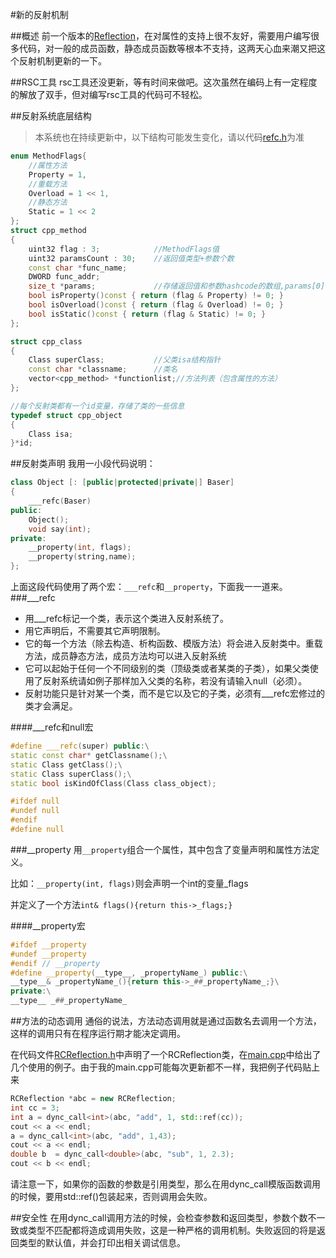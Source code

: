#新的反射机制

##概述
前一个版本的[Reflection](https://github.com/CUITCHE/reflection/tree/master/reflection)，在对属性的支持上很不友好，需要用户编写很多代码，对一般的成员函数，静态成员函数等根本不支持，这两天心血来潮又把这个反射机制更新的一下。

##RSC工具
rsc工具还没更新，等有时间来做吧。这次虽然在编码上有一定程度的解放了双手，但对编写rsc工具的代码可不轻松。

##反射系统底层结构
> 本系统也在持续更新中，以下结构可能发生变化，请以代码[refc.h](https://github.com/CUITCHE/reflection/blob/master/NewReflection/refc.h)为准

```CPP
enum MethodFlags{
	//属性方法
	Property = 1,
	//重载方法
	Overload = 1 << 1,
	//静态方法
	Static = 1 << 2
};
struct cpp_method
{
	uint32 flag : 3;			//MethodFlags值
	uint32 paramsCount : 30;	//返回值类型+参数个数
	const char *func_name;
	DWORD func_addr;
	size_t *params;				//存储返回值和参数hashcode的数组,params[0]存储返回值类型
	bool isProperty()const { return (flag & Property) != 0; }
	bool isOverload()const { return (flag & Overload) != 0; }
	bool isStatic()const { return (flag & Static) != 0; }
};

struct cpp_class
{
	Class superClass;			//父类isa结构指针
	const char *classname;		//类名
	vector<cpp_method> *functionlist;//方法列表（包含属性的方法）
};

//每个反射类都有一个id变量，存储了类的一些信息
typedef struct cpp_object
{
	Class isa;
}*id;
```

##反射类声明
我用一小段代码说明：
```CPP
class Object [: [public|protected|private|] Baser]
{
	___refc(Baser)
public:
	Object();
	void say(int);
private:
	__property(int, flags);
	__property(string,name);
};
```

上面这段代码使用了两个宏：`___refc`和`__property`，下面我一一道来。
###___refc
* 用___refc标记一个类，表示这个类进入反射系统了。
* 用它声明后，不需要其它声明限制。
* 它的每一个方法（除去构造、析构函数、模版方法）将会进入反射类中。重载方法，成员静态方法，成员方法均可以进入反射系统
* 它可以起始于任何一个不同级别的类（顶级类或者某类的子类），如果父类使用了反射系统请如例子那样加入父类的名称，若没有请输入null（必须）。
* 反射功能只是针对某一个类，而不是它以及它的子类，必须有___refc宏修过的类才会满足。

####___refc和null宏
```CPP
#define ___refc(super) public:\
static const char* getClassname();\
static Class getClass();\
static Class superClass();\
static bool isKindOfClass(Class class_object);

#ifdef null
#undef null
#endif
#define null
```
###__property
用`__property`组合一个属性，其中包含了变量声明和属性方法定义。

比如：`__property(int, flags)`则会声明一个int的变量_flags

并定义了一个方法`int& flags(){return this->_flags;}`

####__property宏
```CPP
#ifdef __property
#undef __property
#endif // __property
#define __property(__type__, _propertyName_) public:\
__type__& _propertyName_(){return this->_##_propertyName_;}\
private:\
__type__ _##_propertyName_
```
##方法的动态调用
通俗的说法，方法动态调用就是通过函数名去调用一个方法，这样的调用只有在程序运行期才能决定调用。

在代码文件[RCReflection.h](https://github.com/CUITCHE/reflection/blob/master/NewReflection/RCReflection.h)中声明了一个RCReflection类，在[main.cpp](https://github.com/CUITCHE/reflection/blob/master/NewReflection/main.cpp)中给出了几个使用的例子。由于我的main.cpp可能每次更新都不一样，我把例子代码贴上来
```CPP
RCReflection *abc = new RCReflection;
int cc = 3;
int a = dync_call<int>(abc, "add", 1, std::ref(cc));
cout << a << endl;
a = dync_call<int>(abc, "add", 1,43);
cout << a << endl;
double b  = dync_call<double>(abc, "sub", 1, 2.3);
cout << b << endl;
```
请注意一下，如果你的函数的参数是引用类型，那么在用dync_call模版函数调用的时候，要用std::ref()包装起来，否则调用会失败。

##安全性
在用dync_call调用方法的时候，会检查参数和返回类型，参数个数不一致或类型不匹配都将造成调用失败，这是一种严格的调用机制。失败返回的将是返回类型的默认值，并会打印出相关调试信息。
